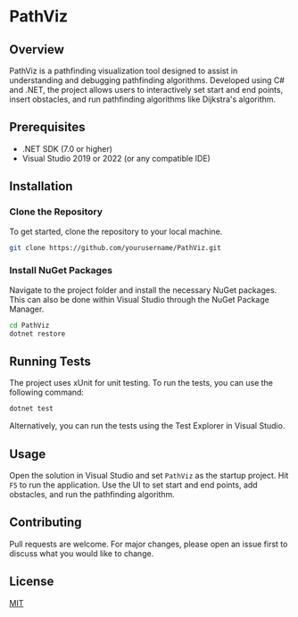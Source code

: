 # PathViz

## Overview

PathViz is a pathfinding visualization tool designed to assist in understanding and debugging pathfinding algorithms. Developed using C# and .NET, the project allows users to interactively set start and end points, insert obstacles, and run pathfinding algorithms like Dijkstra's algorithm.

## Prerequisites

- .NET SDK (7.0 or higher)
- Visual Studio 2019 or 2022 (or any compatible IDE)

## Installation

### Clone the Repository

To get started, clone the repository to your local machine.

```bash
git clone https://github.com/yourusername/PathViz.git
```

### Install NuGet Packages

Navigate to the project folder and install the necessary NuGet packages. This can also be done within Visual Studio through the NuGet Package Manager.

```bash
cd PathViz
dotnet restore
```

## Running Tests

The project uses xUnit for unit testing. To run the tests, you can use the following command:

```bash
dotnet test
```

Alternatively, you can run the tests using the Test Explorer in Visual Studio.

## Usage

Open the solution in Visual Studio and set `PathViz` as the startup project. Hit `F5` to run the application. Use the UI to set start and end points, add obstacles, and run the pathfinding algorithm.

## Contributing

Pull requests are welcome. For major changes, please open an issue first to discuss what you would like to change.

## License

[MIT](https://choosealicense.com/licenses/mit/)

